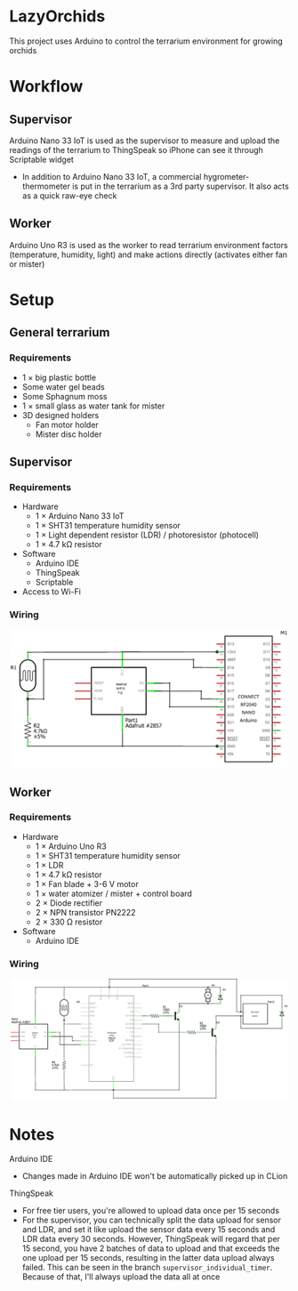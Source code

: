 # LazyOrchids
This project uses Arduino to control the terrarium environment for growing orchids

# Workflow
## Supervisor 
Arduino Nano 33 IoT is used as the supervisor to measure and upload the readings of the terrarium to ThingSpeak so iPhone can see it through Scriptable widget
* In addition to Arduino Nano 33 IoT, a commercial hygrometer-thermometer 
  is put in the terrarium as a 3rd party supervisor. It also acts as a quick 
  raw-eye check 
## Worker
Arduino Uno R3 is used as the worker to read terrarium environment factors 
(temperature, humidity, light)
and make actions directly (activates either fan or mister)

# Setup 
## General terrarium
### Requirements 
* 1 × big plastic bottle
* Some water gel beads 
* Some Sphagnum moss 
* 1 × small glass as water tank for mister
* 3D designed holders 
  * Fan motor holder
  * Mister disc holder

## Supervisor
### Requirements
* Hardware 
  * 1 × Arduino Nano 33 IoT
  * 1 × SHT31 temperature humidity sensor
  * 1 × Light dependent resistor (LDR) / photoresistor (photocell)
  * 1 × 4.7 kΩ resistor 
* Software 
  * Arduino IDE
  * ThingSpeak 
  * Scriptable 
* Access to Wi-Fi

### Wiring 
<div style="text-align: center;">
  <img src="readme_img/supervisor.png" width="500"/>
</div>

## Worker
### Requirements
* Hardware 
  * 1 × Arduino Uno R3 
  * 1 × SHT31 temperature humidity sensor
  * 1 × LDR
  * 1 × 4.7 kΩ resistor
  * 1 × Fan blade + 3-6 V motor
  * 1 × water atomizer / mister + control board
  * 2 × Diode rectifier
  * 2 × NPN transistor PN2222 
  * 2 × 330 Ω resistor
* Software 
  * Arduino IDE

### Wiring
<div style="text-align: center;">
  <img src="readme_img/worker.png" width="500"/>
</div>



# Notes 
Arduino IDE
* Changes made in Arduino IDE won't be automatically picked up in CLion 

ThingSpeak 
* For free tier users, you're allowed to upload data once per 15 seconds
* For the supervisor, you can technically split the data upload for sensor 
  and LDR, and set it like upload the sensor data every 15 seconds and LDR 
  data every 30 seconds. However, ThingSpeak will regard that per 15 second,
  you have 2 batches of data to upload and that exceeds the one upload per 
  15 seconds, resulting in the latter data upload always failed. This can 
  be seen in the branch `supervisor_individual_timer`. Because of that, 
  I'll always upload the data all at once

